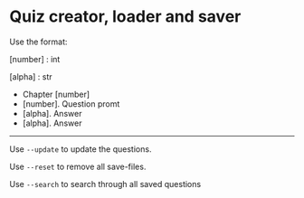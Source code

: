 # Quiz creator, loader and saver

Use the format:

[number] : int

[alpha] : str

* Chapter [number]
* [number]. Question promt
* [alpha]. Answer
* [alpha]. Answer

---

Use `--update` to update the questions.

Use `--reset` to remove all save-files.

Use `--search` to search through all saved questions
